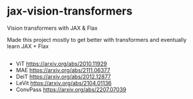 # jax-vision-transformers
Vision transformers with JAX &amp; Flax

Made this project mostly to get better with transformers and eventually learn JAX + Flax

##

- ViT https://arxiv.org/abs/2010.11929
- MAE https://arxiv.org/abs/2111.06377
- DeiT https://arxiv.org/abs/2012.12877
- LeVit https://arxiv.org/abs/2104.01136
- ConvPass https://arxiv.org/abs/2207.07039
